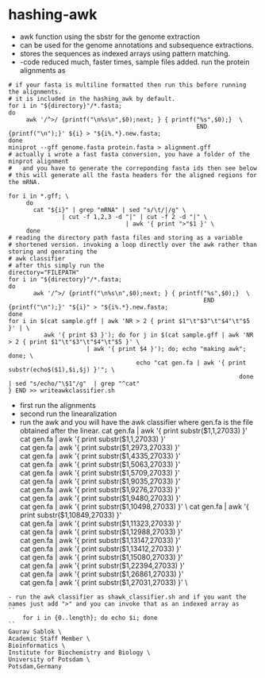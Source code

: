 # hashing-awk
- awk function using the sbstr for the genome extraction
- can be used for the genome annotations and subsequence extractions.
- stores the sequences as indexed arrays using pattern matching.
- -code reduced much, faster times, sample files added.
run the protein alignments as
```
# if your fasta is multiline formatted then run this before running the alignments.
# it is included in the hashing_awk by default.
for i in "${directory}"/*.fasta;
do 
     awk '/^>/ {printf("\n%s\n",$0);next; } { printf("%s",$0);}  \
                                                     END {printf("\n");}' ${i} > "${i%.*}.new.fasta;
done
miniprot --gff genome.fasta protein.fasta > alignment.gff
# actually i wrote a fast fasta conversion, you have a folder of the minprot alignment 
#	and you have to generate the correponding fasta ids then see below 
# this will generate all the fasta headers for the aligned regions for the mRNA.

for i in *.gff; \
     do
	   cat "${i}" | grep "mRNA" | sed "s/\t/|/g" \
		       | cut -f 1,2,3 -d "|" | cut -f 2 -d "|" \
				                 | awk '{ print ">"$1 }' \
     done
# reading the directory path fasta files and storing as a variable
# shortened version. invoking a loop directly over the awk rather than storing and genrating the
# awk classifier
# after this simply run the 
directory="FILEPATH"
for i in "${directory}"/*.fasta;
do 
       awk '/^>/ {printf("\n%s\n",$0);next; } { printf("%s",$0);}  \
                                                       END {printf("\n");}' "${i}" > "${i%.*}.new.fasta;
done
for i in $(cat sample.gff | awk 'NR > 2 { print $1"\t"$3"\t"$4"\t"$5 }' | \
          awk '{ print $3 }'); do for j in $(cat sample.gff | awk 'NR > 2 { print $1"\t"$3"\t"$4"\t"$5 }' \
                      | awk '{ print $4 }'); do; echo "making awk"; done; \
                                    echo "cat gen.fa | awk '{ print substr(echo$($1),$i,$j) }'"; \
                                                                 done | sed "s/echo/"\$1"/g"  | grep "^cat"
} END >> writeawkclassifier.sh
```
- first run the alignments
- second run the linearalization
- run the awk and you will have the awk classifier where gen.fa is the file obtained after the linear.
cat gen.fa | awk '{ print substr($1,1,27033) }' \
cat gen.fa | awk '{ print substr($1,1,27033) }' \
cat gen.fa | awk '{ print substr($1,2973,27033) }' \
cat gen.fa | awk '{ print substr($1,4335,27033) }' \
cat gen.fa | awk '{ print substr($1,5063,27033) }' \
cat gen.fa | awk '{ print substr($1,5709,27033) }' \
cat gen.fa | awk '{ print substr($1,9035,27033) }' \
cat gen.fa | awk '{ print substr($1,9276,27033) }' \
cat gen.fa | awk '{ print substr($1,9480,27033) }' \
cat gen.fa | awk '{ print substr($1,10498,27033) }' \ 
cat gen.fa | awk '{ print substr($1,10849,27033) }' \
cat gen.fa | awk '{ print substr($1,11323,27033) }' \
cat gen.fa | awk '{ print substr($1,12988,27033) }' \
cat gen.fa | awk '{ print substr($1,13147,27033) }' \
cat gen.fa | awk '{ print substr($1,13412,27033) }' \
cat gen.fa | awk '{ print substr($1,15080,27033) }' \
cat gen.fa | awk '{ print substr($1,22394,27033) }' \
cat gen.fa | awk '{ print substr($1,26861,27033) }' \
cat gen.fa | awk '{ print substr($1,27031,27033) }' \
```
- run the awk classifier as shawk_classifier.sh and if you want the names just add ">" and you can invoke that as an indexed array as
``
	for i in {0..length}; do echo $i; done
``
Gaurav Sablok \
Academic Staff Member \
Bioinformatics \
Institute for Biochemistry and Biology \
University of Potsdam \
Potsdam,Germany  
